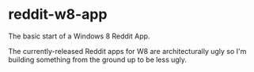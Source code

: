reddit-w8-app
=============

The basic start of a Windows 8 Reddit App.

The currently-released Reddit apps for W8 are architecturally ugly so I'm building something from the ground up to be less ugly.